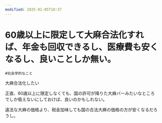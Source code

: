 ```yaml
---
modified: 2025-01-05T18:37
---
```

# 60歳以上に限定して大麻合法化すれば、年金も回収できるし、医療費も安くなるし、良いことしか無い。

`#社会学的なこと`

大麻合法化したい

正直、60歳以上に限定しなくても、国の許可が降りた大麻バーみたいなところでしか吸えないにしておけば、良いのかもしれない。

違法な大麻の価格より、税金加味しても国の合法大麻の価格の方が安くなるだろうし。